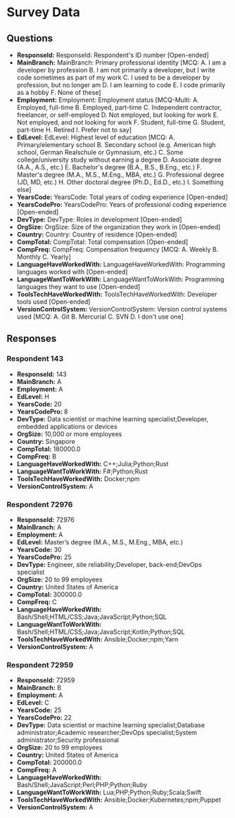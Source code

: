 # Survey Data

## Questions

- **ResponseId:** ResponseId: Respondent's ID number [Open-ended]
- **MainBranch:** MainBranch: Primary professional identity [MCQ: A. I am a developer by profession B. I am not primarily a developer, but I write code sometimes as part of my work C. I used to be a developer by profession, but no longer am D. I am learning to code E. I code primarily as a hobby F. None of these]
- **Employment:** Employment: Employment status [MCQ-Multi: A. Employed, full-time B. Employed, part-time C. Independent contractor, freelancer, or self-employed D. Not employed, but looking for work E. Not employed, and not looking for work F. Student, full-time G. Student, part-time H. Retired I. Prefer not to say]
- **EdLevel:** EdLevel: Highest level of education [MCQ: A. Primary/elementary school B. Secondary school (e.g. American high school, German Realschule or Gymnasium, etc.) C. Some college/university study without earning a degree D. Associate degree (A.A., A.S., etc.) E. Bachelor's degree (B.A., B.S., B.Eng., etc.) F. Master's degree (M.A., M.S., M.Eng., MBA, etc.) G. Professional degree (JD, MD, etc.) H. Other doctoral degree (Ph.D., Ed.D., etc.) I. Something else]
- **YearsCode:** YearsCode: Total years of coding experience [Open-ended]
- **YearsCodePro:** YearsCodePro: Years of professional coding experience [Open-ended]
- **DevType:** DevType: Roles in development [Open-ended]
- **OrgSize:** OrgSize: Size of the organization they work in [Open-ended]
- **Country:** Country: Country of residence [Open-ended]
- **CompTotal:** CompTotal: Total compensation [Open-ended]
- **CompFreq:** CompFreq: Compensation frequency [MCQ: A. Weekly B. Monthly C. Yearly]
- **LanguageHaveWorkedWith:** LanguageHaveWorkedWith: Programming languages worked with [Open-ended]
- **LanguageWantToWorkWith:** LanguageWantToWorkWith: Programming languages they want to use [Open-ended]
- **ToolsTechHaveWorkedWith:** ToolsTechHaveWorkedWith: Developer tools used [Open-ended]
- **VersionControlSystem:** VersionControlSystem: Version control systems used [MCQ: A. Git B. Mercurial C. SVN D. I don't use one]

## Responses

### Respondent 143

- **ResponseId:** 143
- **MainBranch:** A
- **Employment:** A
- **EdLevel:** H
- **YearsCode:** 20
- **YearsCodePro:** 8
- **DevType:** Data scientist or machine learning specialist;Developer, embedded applications or devices
- **OrgSize:** 10,000 or more employees
- **Country:** Singapore
- **CompTotal:** 180000.0
- **CompFreq:** B
- **LanguageHaveWorkedWith:** C++;Julia;Python;Rust
- **LanguageWantToWorkWith:** F#;Python;Rust
- **ToolsTechHaveWorkedWith:** Docker;npm
- **VersionControlSystem:** A

### Respondent 72976

- **ResponseId:** 72976
- **MainBranch:** A
- **Employment:** A
- **EdLevel:** Master’s degree (M.A., M.S., M.Eng., MBA, etc.)
- **YearsCode:** 30
- **YearsCodePro:** 25
- **DevType:** Engineer, site reliability;Developer, back-end;DevOps specialist
- **OrgSize:** 20 to 99 employees
- **Country:** United States of America
- **CompTotal:** 300000.0
- **CompFreq:** C
- **LanguageHaveWorkedWith:** Bash/Shell;HTML/CSS;Java;JavaScript;Python;SQL
- **LanguageWantToWorkWith:** Bash/Shell;HTML/CSS;Java;JavaScript;Kotlin;Python;SQL
- **ToolsTechHaveWorkedWith:** Ansible;Docker;npm;Yarn
- **VersionControlSystem:** A

### Respondent 72959

- **ResponseId:** 72959
- **MainBranch:** B
- **Employment:** A
- **EdLevel:** C
- **YearsCode:** 25
- **YearsCodePro:** 22
- **DevType:** Data scientist or machine learning specialist;Database administrator;Academic researcher;DevOps specialist;System administrator;Security professional
- **OrgSize:** 20 to 99 employees
- **Country:** United States of America
- **CompTotal:** 200000.0
- **CompFreq:** A
- **LanguageHaveWorkedWith:** Bash/Shell;JavaScript;Perl;PHP;Python;Ruby
- **LanguageWantToWorkWith:** Lua;PHP;Python;Ruby;Scala;Swift
- **ToolsTechHaveWorkedWith:** Ansible;Docker;Kubernetes;npm;Puppet
- **VersionControlSystem:** A
